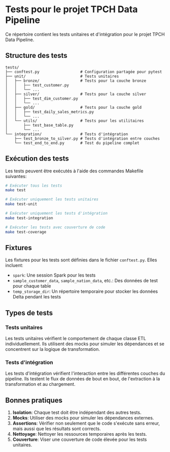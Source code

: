 # Tests pour le projet TPCH Data Pipeline

Ce répertoire contient les tests unitaires et d'intégration pour le projet TPCH Data Pipeline.

## Structure des tests

```
tests/
├── conftest.py                  # Configuration partagée pour pytest
├── unit/                        # Tests unitaires
│   ├── bronze/                  # Tests pour la couche bronze
│   │   ├── test_customer.py
│   │   └── ...
│   ├── silver/                  # Tests pour la couche silver
│   │   ├── test_dim_customer.py
│   │   └── ...
│   ├── gold/                    # Tests pour la couche gold
│   │   ├── test_daily_sales_metrics.py
│   │   └── ...
│   └── utils/                   # Tests pour les utilitaires
│       ├── test_base_table.py
│       └── ...
└── integration/                 # Tests d'intégration
    ├── test_bronze_to_silver.py # Tests d'intégration entre couches
    └── test_end_to_end.py       # Test du pipeline complet
```

## Exécution des tests

Les tests peuvent être exécutés à l'aide des commandes Makefile suivantes:

```bash
# Exécuter tous les tests
make test

# Exécuter uniquement les tests unitaires
make test-unit

# Exécuter uniquement les tests d'intégration
make test-integration

# Exécuter les tests avec couverture de code
make test-coverage
```

## Fixtures

Les fixtures pour les tests sont définies dans le fichier `conftest.py`. Elles incluent:

- `spark`: Une session Spark pour les tests
- `sample_customer_data`, `sample_nation_data`, etc.: Des données de test pour chaque table
- `temp_storage_dir`: Un répertoire temporaire pour stocker les données Delta pendant les tests

## Types de tests

### Tests unitaires

Les tests unitaires vérifient le comportement de chaque classe ETL individuellement. Ils utilisent des mocks pour simuler les dépendances et se concentrent sur la logique de transformation.

### Tests d'intégration

Les tests d'intégration vérifient l'interaction entre les différentes couches du pipeline. Ils testent le flux de données de bout en bout, de l'extraction à la transformation et au chargement.

## Bonnes pratiques

1. **Isolation**: Chaque test doit être indépendant des autres tests.
2. **Mocks**: Utiliser des mocks pour simuler les dépendances externes.
3. **Assertions**: Vérifier non seulement que le code s'exécute sans erreur, mais aussi que les résultats sont corrects.
4. **Nettoyage**: Nettoyer les ressources temporaires après les tests.
5. **Couverture**: Viser une couverture de code élevée pour les tests unitaires.

